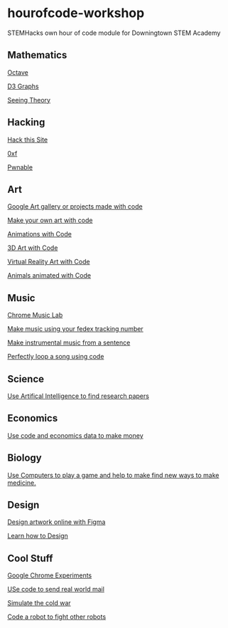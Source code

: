 # hourofcode-workshop
STEMHacks own hour of code module for Downingtown STEM Academy

## Mathematics

[Octave](https://octave-online.net/ )

[D3 Graphs](https://d3js.org/)

[Seeing Theory](http://students.brown.edu/seeing-theory/ )

## Hacking

[Hack this Site](https://www.hackthissite.org/)

[0xf](https://0xf.at/)

[Pwnable](http://pwnable.kr/)


## Art

[Google Art gallery or projects made with code](https://devart.withgoogle.com/)

[Make your own art with code](http://devartcodefactory.com/#/home)

[](https://www.madewithcode.com/projects/holidayemoji )

[Animations with Code](http://animejs.com/)

[3D Art with Code](https://threejs.org/)

[Virtual Reality Art with Code](https://aframe.io/)

[Animals animated with Code](http://species-in-pieces.com/#)

## Music

[](https://devpost.com/software/recordify)

[Chrome Music Lab](https://musiclab.chromeexperiments.com/Experiments )

[Make music using your fedex tracking number](http://soundtrack.fedex.com/experience)

[Make instrumental music from a sentence](http://kickthejetengine.com/langorhythm/)

[Perfectly loop a song using code](https://eternal.abimon.org/jukebox_index.html )


## Science

[Use Artifical Intelligence to find research papers](https://iris.ai/)

## Economics

[Use code and economics data to make money](https://www.quantopian.com/home )

## Biology

[Use Computers to play a game and help to make find new ways to make medicine.](https://fold.it/)

[](http://ann.miabellaai.net/ )


## Design

[Design artwork online with Figma](https://www.figma.com/ )

[Learn how to Design](Hackdesign.org)


## Cool Stuff

[Google Chrome Experiments](https://experiments.withgoogle.com/ )

[USe code to send real world mail](https://lob.com/)

[Simulate the cold war](https://coldwar.io/coldwar)

[Code a robot to fight other robots](http://beta.fightcodegame.com/ )


